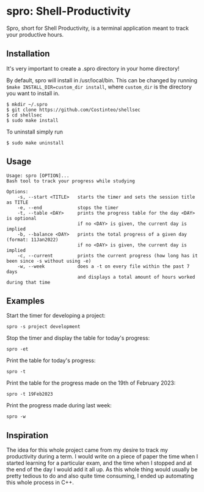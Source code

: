 # spro: Shell-Productivity
Spro, short for Shell Productivity, is a terminal application meant to track your productive hours.

## Installation
It's very important to create a .spro directory in your home directory!

By default, spro will install in /usr/local/bin.
This can be changed by running `$make INSTALL_DIR=custom_dir install`, where `custom_dir` is the directory you want to install in.
```
$ mkdir ~/.spro
$ git clone https://github.com/Costinteo/shellsec
$ cd shellsec
$ sudo make install
```

To uninstall simply run
```
$ sudo make uninstall
```

## Usage
```
Usage: spro [OPTION]...
Bash tool to track your progress while studying

Options:
    -s, --start <TITLE>   starts the timer and sets the session title as TITLE
    -e, --end             stops the timer
    -t, --table <DAY>     prints the progress table for the day <DAY> is optional
                          if no <DAY> is given, the current day is implied
    -b, --balance <DAY>   prints the total progress of a given day (format: 11Jan2022)
                          if no <DAY> is given, the current day is implied
    -c, --current         prints the current progress (how long has it been since -s without using -e)
    -w, --week            does a -t on every file within the past 7 days
                          and displays a total amount of hours worked during that time
```

## Examples

Start the timer for developing a project:

```
spro -s project development
```

Stop the timer and display the table for today's progress:

```
spro -et
```

Print the table for today's progress:

```
spro -t
```

Print the table for the progress made on the 19th of February 2023:

```
spro -t 19Feb2023
```

Print the progress made during last week:

```
spro -w
```

## Inspiration
The idea for this whole project came from my desire to track my productivity during a term. I would write on a piece of paper the time when I started learning for a particular exam, and the time when I stopped and at the end of the day I would add it all up. As this whole thing would usually be pretty tedious to do and also quite time consuming, I ended up automating this whole process in C++.
